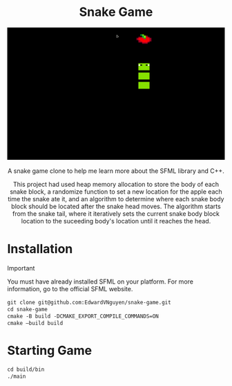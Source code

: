 <div align=center> 
   
   # Snake Game 

   <img src="snakeGame.gif" alt="video clip of snake game gameplay" width = 800> 

   <p width = 50>A snake game clone to help me learn more about the SFML library and C++.</p>
   <p width = 20>This project had used heap memory allocation to store the body of each snake block, a randomize function to set a new location for the apple each time the snake ate it, and an algorithm to determine where each snake body block should be located after the snake head moves. The algorithm starts from the snake tail, where it iteratively sets the current snake body block location to the suceeding body's location until it reaches the head.</p> 
   
</div>

# Installation
> [!IMPORTANT]
> You must have already installed SFML on your platform. For more information, go to the official SFML website.

```
git clone git@github.com:EdwardVNguyen/snake-game.git
cd snake-game
cmake -B build -DCMAKE_EXPORT_COMPILE_COMMANDS=ON
cmake –build build
```
# Starting Game
```
cd build/bin
./main
```
